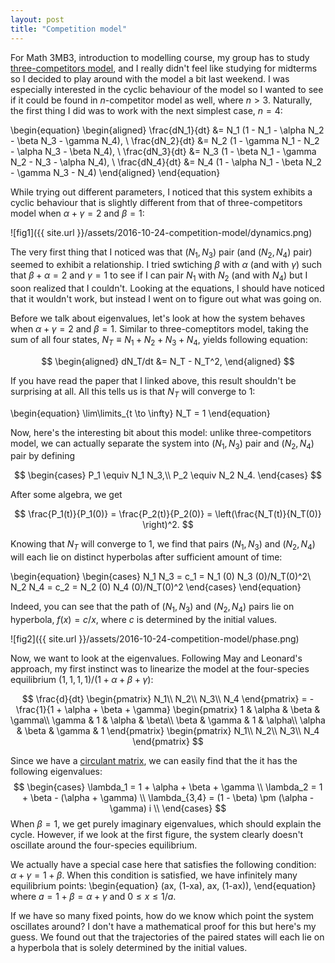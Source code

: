 ```yaml
---
layout: post
title: "Competition model"
---
```


For Math 3MB3, introduction to modelling course, my group has to study [three-competitors model](http://epubs.siam.org/doi/abs/10.1137/0129022), and I really didn't feel like studying for midterms so I decided to play around with the model a bit last weekend. I was especially interested in the cyclic behaviour of the model so I wanted to see if it could be found in $n$-competitor model as well, where $n > 3$. Naturally, the first thing I did was to work with the next simplest case, $n = 4$:

\begin{equation}
\begin{aligned}
\frac{dN_1}{dt} &= N_1 (1 - N_1 - \alpha N_2 - \beta N_3 - \gamma N_4), \\
\frac{dN_2}{dt} &= N_2 (1 - \gamma N_1 - N_2 - \alpha N_3 - \beta N_4), \\
\frac{dN_3}{dt} &= N_3 (1 - \beta N_1 - \gamma N_2 - N_3 - \alpha N_4), \\
\frac{dN_4}{dt} &= N_4 (1 - \alpha N_1 - \beta N_2 - \gamma N_3 - N_4)
\end{aligned}
\end{equation}

While trying out different parameters, I noticed that this system exhibits a cyclic behaviour that is slightly different from that of three-competitors model when $\alpha + \gamma = 2$ and $\beta = 1$:

![fig1]({{ site.url }}/assets/2016-10-24-competition-model/dynamics.png)

The very first thing that I noticed was that $(N_1, N_3)$ pair (and $(N_2, N_4)$ pair) seemed to exhibit a relationship. I tried swtiching $\beta$ with $\alpha$ (and with $\gamma$) such that $\beta + \alpha = 2$ and $\gamma = 1$ to see if I can pair $N_1$ with $N_2$ (and with $N_4$) but I soon realized that I couldn't. Looking at the equations, I should have noticed that it wouldn't work, but instead I went on to figure out what was going on.

Before we talk about eigenvalues, let's look at how the system behaves when $\alpha + \gamma = 2$ and $\beta = 1$. Similar to three-comeptitors model, taking the sum of all four states, $N_T \equiv N_1 + N_2 + N_3 + N_4$, yields following equation:

$$
\begin{aligned}
dN_T/dt &= N_T - N_T^2,
\end{aligned}
$$

If you have read the paper that I linked above, this result shouldn't be surprising at all. All this tells us is that $N_T$ will converge to 1:

\begin{equation}
\lim\limits_{t \to \infty} N_T = 1
\end{equation}

Now, here's the interesting bit about this model: unlike three-competitors model, we can actually separate the system into $(N_1, N_3)$ pair and $(N_2, N_4)$ pair by defining

$$
\begin{cases}
P_1 \equiv N_1 N_3,\\
P_2 \equiv N_2 N_4.
\end{cases}
$$

After some algebra, we get

$$
\frac{P_1(t)}{P_1(0)} = \frac{P_2(t)}{P_2(0)} = \left(\frac{N_T(t)}{N_T(0)} \right)^2.
$$

Knowing that $N_T$ will converge to $1$, we find that pairs $(N_1, N_3)$ and $(N_2, N_4)$ will each lie on distinct hyperbolas after sufficient amount of time:

\begin{equation}
\begin{cases}
N_1 N_3 = c_1 = N_1 (0) N_3 (0)/N_T(0)^2\\
N_2 N_4 = c_2 = N_2 (0) N_4 (0)/N_T(0)^2
\end{cases}
\end{equation}

Indeed, you can see that the path of $(N_1, N_3)$ and $(N_2, N_4)$ pairs lie on hyperbola, $f(x) = c/x$, where $c$ is determined by the initial values.

![fig2]({{ site.url }}/assets/2016-10-24-competition-model/phase.png)

Now, we want to look at the eigenvalues. Following May and Leonard's approach, my first instinct was to linearize the model at the four-species equilibrium $(1, 1, 1, 1)/(1 + \alpha + \beta + \gamma)$: 

$$
\frac{d}{dt} \begin{pmatrix}
N_1\\
N_2\\
N_3\\
N_4
\end{pmatrix} = - \frac{1}{1 + \alpha + \beta + \gamma} \begin{pmatrix}
1 & \alpha & \beta & \gamma\\
\gamma & 1 & \alpha & \beta\\
\beta & \gamma & 1 & \alpha\\
\alpha & \beta & \gamma & 1
\end{pmatrix} \begin{pmatrix}
N_1\\
N_2\\
N_3\\
N_4
\end{pmatrix}
$$

Since we have a [circulant matrix](https://en.wikipedia.org/wiki/Circulant_matrix), we can easily find that the it has the following eigenvalues:
$$
\begin{cases}
\lambda_1 = 1 + \alpha + \beta + \gamma \\
\lambda_2 = 1 + \beta - (\alpha + \gamma) \\
\lambda_{3,4} = (1 - \beta) \pm (\alpha - \gamma) i \\
\end{cases}
$$
When $\beta = 1$, we get purely imaginary eigenvalues, which should explain the cycle. However, if we look at the first figure, the system clearly doesn't oscillate around the four-species equilibrium.

We actually have a special case here that satisfies the following condition: $\alpha + \gamma = 1 + \beta$. When this condition is satisfied, we have infinitely many equilibrium points:
\begin{equation}
(ax, (1-xa), ax, (1-ax)),
\end{equation}
where $a = 1 + \beta = \alpha + \gamma$ and $0 \leq x \leq 1/a$. 

If we have so many fixed points, how do we know which point the system oscillates around? I don't have a mathematical proof for this but here's my guess. We found out that the trajectories of the paired states will each lie on a hyperbola that is solely determined by the initial values.

